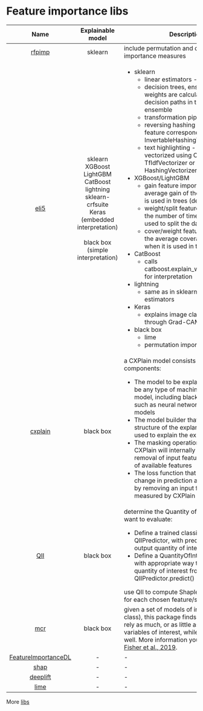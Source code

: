 # Feature importance libs

| Name | Explainable model | Description |
|:--:|:--:|--|
| [rfpimp](https://github.com/parrt/random-forest-importances) | sklearn | include permutation and drop-column importance measures |
| [eli5](https://eli5.readthedocs.io/en/latest/index.html) | sklearn<br/>XGBoost<br/>LightGBM<br/>CatBoost<br/>lightning<br/>sklearn-crfsuite<br/>Keras<br/>(embedded interpretation)<br/><br/>black box<br/>(simple interpretation) | <ul> <li>sklearn<ul><li>linear estimators - explain weights</li><li>decision trees, ensembles - feature weights are calculated by following decision paths in trees of an ensemble</li><li>transformation pipelines</li><li>reversing hashing trick - can find feature correspondence with InvertableHashingVectorizer</li><li>text highlighting -  if the document is vectorized using CountVectorizer, TfIdfVectorizer or HashingVectorizer</li></ul></li> <li>XGBoost/LightGBM<ul><li>gain feature importance - the average gain of the feature when it is used in trees (default)</li><li>weight/split feature importance -  the number of times a feature is used to split the data across all trees</li><li>cover/weight feature importance - the average coverage of the feature when it is used in trees</li></ul> <li>CatBoost<ul><li>calls catboost.explain_weights_catboost() for interpretation</li></ul><li>lightning<ul><li>same as in sklearn for linear estimators </li></ul><li>Keras<ul><li>explains image classifications through Grad-CAM</li></ul></li><li>black box<ul><li>lime</li><li>permutation importance</li></ul> </ul> |
| [cxplain](https://github.com/d909b/cxplain) | black box | a CXPlain model consists of four main components: <ul><li>The model to be explained which can be any type of machine-learning model, including black-box models, such as neural networks and ensemble models</li><li>The model builder that defines the structure of the explanation model to be used to explain the explained model</li><li>The masking operation that defines how CXPlain will internally simulate the removal of input features from the set of available features</li><li>The loss function that defines how the change in prediction accuracy incurred by removing an input feature will be measured by CXPlain</li></ul> |
| [QII](https://github.com/hovinh/QII) | black box | determine the Quantity of interest that we want to evaluate: <ul><li>Define a trained classifier inheriting the QIIPredictor, with predict() method to output quantity of interest.</li><li>Define a QuantityOfInterest instance with appropriate way to compute quantity of interest from output of QIIPredictor.predict()</li></ul> use QII to compute Shapley/Banzhaf values for each chosen feature/set. |
| [mcr](https://github.com/aaronjfisher/mcr) | black box | given a set of models of interest (a model class), this package finds the models that rely as much, or as little as possible on variables of interest, while still performing well. More information you can find in [Fisher et al., 2019](https://www.jmlr.org/papers/v20/18-760.html). |
| [FeatureImportanceDL](https://github.com/maksym33/FeatureImportanceDL) | - | - |
| [shap](https://github.com/slundberg/shap) | - | - |
| [deeplift](https://github.com/kundajelab/deeplift) | - | - |
| [lime](https://github.com/marcotcr/lime) | - | - |

More [libs](https://github.com/jphall663/awesome-machine-learning-interpretability#explainability--or-fairness-enhancing-software-packages)
